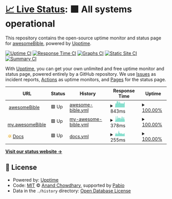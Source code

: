 # [📈 Live Status](https://awesomebible.github.io/status): <!--live status--> **🟩 All systems operational**

This repository contains the open-source uptime monitor and status page for [awesomeBible](https://awesomebible.de), powered by [Upptime](https://github.com/upptime/upptime).

[![Uptime CI](https://github.com/awesomebible/status/workflows/Uptime%20CI/badge.svg)](https://github.com/awesomebible/status/actions?query=workflow%3A%22Uptime+CI%22)
[![Response Time CI](https://github.com/awesomebible/status/workflows/Response%20Time%20CI/badge.svg)](https://github.com/awesomebible/status/actions?query=workflow%3A%22Response+Time+CI%22)
[![Graphs CI](https://github.com/awesomebible/status/workflows/Graphs%20CI/badge.svg)](https://github.com/awesomebible/status/actions?query=workflow%3A%22Graphs+CI%22)
[![Static Site CI](https://github.com/awesomebible/status/workflows/Static%20Site%20CI/badge.svg)](https://github.com/awesomebible/status/actions?query=workflow%3A%22Static+Site+CI%22)
[![Summary CI](https://github.com/awesomebible/status/workflows/Summary%20CI/badge.svg)](https://github.com/awesomebible/status/actions?query=workflow%3A%22Summary+CI%22)

With [Upptime](https://upptime.js.org), you can get your own unlimited and free uptime monitor and status page, powered entirely by a GitHub repository. We use [Issues](https://github.com/awesomebible/status/issues) as incident reports, [Actions](https://github.com/awesomebible/status/actions) as uptime monitors, and [Pages](https://awesomebible.github.io/status) for the status page.

<!--start: status pages-->
<!-- This summary is generated by Upptime (https://github.com/upptime/upptime) -->
<!-- Do not edit this manually, your changes will be overwritten -->
<!-- prettier-ignore -->
| URL | Status | History | Response Time | Uptime |
| --- | ------ | ------- | ------------- | ------ |
| <img alt="" src="https://icons.duckduckgo.com/ip3/awesomebible.de.ico" height="13"> [awesomeBible](https://awesomebible.de) | 🟩 Up | [awesome-bible.yml](https://github.com/awesomebible/status/commits/HEAD/history/awesome-bible.yml) | <details><summary><img alt="Response time graph" src="./graphs/awesome-bible/response-time-week.png" height="20"> 843ms</summary><br><a href="https://status.awesomebible.de/history/awesome-bible"><img alt="Response time 868" src="https://img.shields.io/endpoint?url=https%3A%2F%2Fraw.githubusercontent.com%2Fawesomebible%2Fstatus%2FHEAD%2Fapi%2Fawesome-bible%2Fresponse-time.json"></a><br><a href="https://status.awesomebible.de/history/awesome-bible"><img alt="24-hour response time 805" src="https://img.shields.io/endpoint?url=https%3A%2F%2Fraw.githubusercontent.com%2Fawesomebible%2Fstatus%2FHEAD%2Fapi%2Fawesome-bible%2Fresponse-time-day.json"></a><br><a href="https://status.awesomebible.de/history/awesome-bible"><img alt="7-day response time 843" src="https://img.shields.io/endpoint?url=https%3A%2F%2Fraw.githubusercontent.com%2Fawesomebible%2Fstatus%2FHEAD%2Fapi%2Fawesome-bible%2Fresponse-time-week.json"></a><br><a href="https://status.awesomebible.de/history/awesome-bible"><img alt="30-day response time 868" src="https://img.shields.io/endpoint?url=https%3A%2F%2Fraw.githubusercontent.com%2Fawesomebible%2Fstatus%2FHEAD%2Fapi%2Fawesome-bible%2Fresponse-time-month.json"></a><br><a href="https://status.awesomebible.de/history/awesome-bible"><img alt="1-year response time 868" src="https://img.shields.io/endpoint?url=https%3A%2F%2Fraw.githubusercontent.com%2Fawesomebible%2Fstatus%2FHEAD%2Fapi%2Fawesome-bible%2Fresponse-time-year.json"></a></details> | <details><summary><a href="https://status.awesomebible.de/history/awesome-bible">100.00%</a></summary><a href="https://status.awesomebible.de/history/awesome-bible"><img alt="All-time uptime 100.00%" src="https://img.shields.io/endpoint?url=https%3A%2F%2Fraw.githubusercontent.com%2Fawesomebible%2Fstatus%2FHEAD%2Fapi%2Fawesome-bible%2Fuptime.json"></a><br><a href="https://status.awesomebible.de/history/awesome-bible"><img alt="24-hour uptime 100.00%" src="https://img.shields.io/endpoint?url=https%3A%2F%2Fraw.githubusercontent.com%2Fawesomebible%2Fstatus%2FHEAD%2Fapi%2Fawesome-bible%2Fuptime-day.json"></a><br><a href="https://status.awesomebible.de/history/awesome-bible"><img alt="7-day uptime 100.00%" src="https://img.shields.io/endpoint?url=https%3A%2F%2Fraw.githubusercontent.com%2Fawesomebible%2Fstatus%2FHEAD%2Fapi%2Fawesome-bible%2Fuptime-week.json"></a><br><a href="https://status.awesomebible.de/history/awesome-bible"><img alt="30-day uptime 100.00%" src="https://img.shields.io/endpoint?url=https%3A%2F%2Fraw.githubusercontent.com%2Fawesomebible%2Fstatus%2FHEAD%2Fapi%2Fawesome-bible%2Fuptime-month.json"></a><br><a href="https://status.awesomebible.de/history/awesome-bible"><img alt="1-year uptime 100.00%" src="https://img.shields.io/endpoint?url=https%3A%2F%2Fraw.githubusercontent.com%2Fawesomebible%2Fstatus%2FHEAD%2Fapi%2Fawesome-bible%2Fuptime-year.json"></a></details>
| <img alt="" src="https://icons.duckduckgo.com/ip3/my.awesomebible.de.ico" height="13"> [my.awesomeBible](https://my.awesomebible.de) | 🟩 Up | [my-awesome-bible.yml](https://github.com/awesomebible/status/commits/HEAD/history/my-awesome-bible.yml) | <details><summary><img alt="Response time graph" src="./graphs/my-awesome-bible/response-time-week.png" height="20"> 378ms</summary><br><a href="https://status.awesomebible.de/history/my-awesome-bible"><img alt="Response time 374" src="https://img.shields.io/endpoint?url=https%3A%2F%2Fraw.githubusercontent.com%2Fawesomebible%2Fstatus%2FHEAD%2Fapi%2Fmy-awesome-bible%2Fresponse-time.json"></a><br><a href="https://status.awesomebible.de/history/my-awesome-bible"><img alt="24-hour response time 242" src="https://img.shields.io/endpoint?url=https%3A%2F%2Fraw.githubusercontent.com%2Fawesomebible%2Fstatus%2FHEAD%2Fapi%2Fmy-awesome-bible%2Fresponse-time-day.json"></a><br><a href="https://status.awesomebible.de/history/my-awesome-bible"><img alt="7-day response time 378" src="https://img.shields.io/endpoint?url=https%3A%2F%2Fraw.githubusercontent.com%2Fawesomebible%2Fstatus%2FHEAD%2Fapi%2Fmy-awesome-bible%2Fresponse-time-week.json"></a><br><a href="https://status.awesomebible.de/history/my-awesome-bible"><img alt="30-day response time 374" src="https://img.shields.io/endpoint?url=https%3A%2F%2Fraw.githubusercontent.com%2Fawesomebible%2Fstatus%2FHEAD%2Fapi%2Fmy-awesome-bible%2Fresponse-time-month.json"></a><br><a href="https://status.awesomebible.de/history/my-awesome-bible"><img alt="1-year response time 374" src="https://img.shields.io/endpoint?url=https%3A%2F%2Fraw.githubusercontent.com%2Fawesomebible%2Fstatus%2FHEAD%2Fapi%2Fmy-awesome-bible%2Fresponse-time-year.json"></a></details> | <details><summary><a href="https://status.awesomebible.de/history/my-awesome-bible">100.00%</a></summary><a href="https://status.awesomebible.de/history/my-awesome-bible"><img alt="All-time uptime 100.00%" src="https://img.shields.io/endpoint?url=https%3A%2F%2Fraw.githubusercontent.com%2Fawesomebible%2Fstatus%2FHEAD%2Fapi%2Fmy-awesome-bible%2Fuptime.json"></a><br><a href="https://status.awesomebible.de/history/my-awesome-bible"><img alt="24-hour uptime 100.00%" src="https://img.shields.io/endpoint?url=https%3A%2F%2Fraw.githubusercontent.com%2Fawesomebible%2Fstatus%2FHEAD%2Fapi%2Fmy-awesome-bible%2Fuptime-day.json"></a><br><a href="https://status.awesomebible.de/history/my-awesome-bible"><img alt="7-day uptime 100.00%" src="https://img.shields.io/endpoint?url=https%3A%2F%2Fraw.githubusercontent.com%2Fawesomebible%2Fstatus%2FHEAD%2Fapi%2Fmy-awesome-bible%2Fuptime-week.json"></a><br><a href="https://status.awesomebible.de/history/my-awesome-bible"><img alt="30-day uptime 100.00%" src="https://img.shields.io/endpoint?url=https%3A%2F%2Fraw.githubusercontent.com%2Fawesomebible%2Fstatus%2FHEAD%2Fapi%2Fmy-awesome-bible%2Fuptime-month.json"></a><br><a href="https://status.awesomebible.de/history/my-awesome-bible"><img alt="1-year uptime 100.00%" src="https://img.shields.io/endpoint?url=https%3A%2F%2Fraw.githubusercontent.com%2Fawesomebible%2Fstatus%2FHEAD%2Fapi%2Fmy-awesome-bible%2Fuptime-year.json"></a></details>
| <img alt="" src="https://raw.githubusercontent.com/awesomebible/docs/refs/heads/main/public/favicon.svg" height="13"> [Docs](https://docs.awesomebible.de) | 🟩 Up | [docs.yml](https://github.com/awesomebible/status/commits/HEAD/history/docs.yml) | <details><summary><img alt="Response time graph" src="./graphs/docs/response-time-week.png" height="20"> 255ms</summary><br><a href="https://status.awesomebible.de/history/docs"><img alt="Response time 252" src="https://img.shields.io/endpoint?url=https%3A%2F%2Fraw.githubusercontent.com%2Fawesomebible%2Fstatus%2FHEAD%2Fapi%2Fdocs%2Fresponse-time.json"></a><br><a href="https://status.awesomebible.de/history/docs"><img alt="24-hour response time 208" src="https://img.shields.io/endpoint?url=https%3A%2F%2Fraw.githubusercontent.com%2Fawesomebible%2Fstatus%2FHEAD%2Fapi%2Fdocs%2Fresponse-time-day.json"></a><br><a href="https://status.awesomebible.de/history/docs"><img alt="7-day response time 255" src="https://img.shields.io/endpoint?url=https%3A%2F%2Fraw.githubusercontent.com%2Fawesomebible%2Fstatus%2FHEAD%2Fapi%2Fdocs%2Fresponse-time-week.json"></a><br><a href="https://status.awesomebible.de/history/docs"><img alt="30-day response time 252" src="https://img.shields.io/endpoint?url=https%3A%2F%2Fraw.githubusercontent.com%2Fawesomebible%2Fstatus%2FHEAD%2Fapi%2Fdocs%2Fresponse-time-month.json"></a><br><a href="https://status.awesomebible.de/history/docs"><img alt="1-year response time 252" src="https://img.shields.io/endpoint?url=https%3A%2F%2Fraw.githubusercontent.com%2Fawesomebible%2Fstatus%2FHEAD%2Fapi%2Fdocs%2Fresponse-time-year.json"></a></details> | <details><summary><a href="https://status.awesomebible.de/history/docs">100.00%</a></summary><a href="https://status.awesomebible.de/history/docs"><img alt="All-time uptime 100.00%" src="https://img.shields.io/endpoint?url=https%3A%2F%2Fraw.githubusercontent.com%2Fawesomebible%2Fstatus%2FHEAD%2Fapi%2Fdocs%2Fuptime.json"></a><br><a href="https://status.awesomebible.de/history/docs"><img alt="24-hour uptime 100.00%" src="https://img.shields.io/endpoint?url=https%3A%2F%2Fraw.githubusercontent.com%2Fawesomebible%2Fstatus%2FHEAD%2Fapi%2Fdocs%2Fuptime-day.json"></a><br><a href="https://status.awesomebible.de/history/docs"><img alt="7-day uptime 100.00%" src="https://img.shields.io/endpoint?url=https%3A%2F%2Fraw.githubusercontent.com%2Fawesomebible%2Fstatus%2FHEAD%2Fapi%2Fdocs%2Fuptime-week.json"></a><br><a href="https://status.awesomebible.de/history/docs"><img alt="30-day uptime 100.00%" src="https://img.shields.io/endpoint?url=https%3A%2F%2Fraw.githubusercontent.com%2Fawesomebible%2Fstatus%2FHEAD%2Fapi%2Fdocs%2Fuptime-month.json"></a><br><a href="https://status.awesomebible.de/history/docs"><img alt="1-year uptime 100.00%" src="https://img.shields.io/endpoint?url=https%3A%2F%2Fraw.githubusercontent.com%2Fawesomebible%2Fstatus%2FHEAD%2Fapi%2Fdocs%2Fuptime-year.json"></a></details>

<!--end: status pages-->

[**Visit our status website →**](https://awesomebible.github.io/status)

## 📄 License

- Powered by: [Upptime](https://github.com/upptime/upptime)
- Code: [MIT](./LICENSE) © [Anand Chowdhary](https://anandchowdhary.com), supported by [Pabio](https://pabio.com)
- Data in the `./history` directory: [Open Database License](https://opendatacommons.org/licenses/odbl/1-0/)
